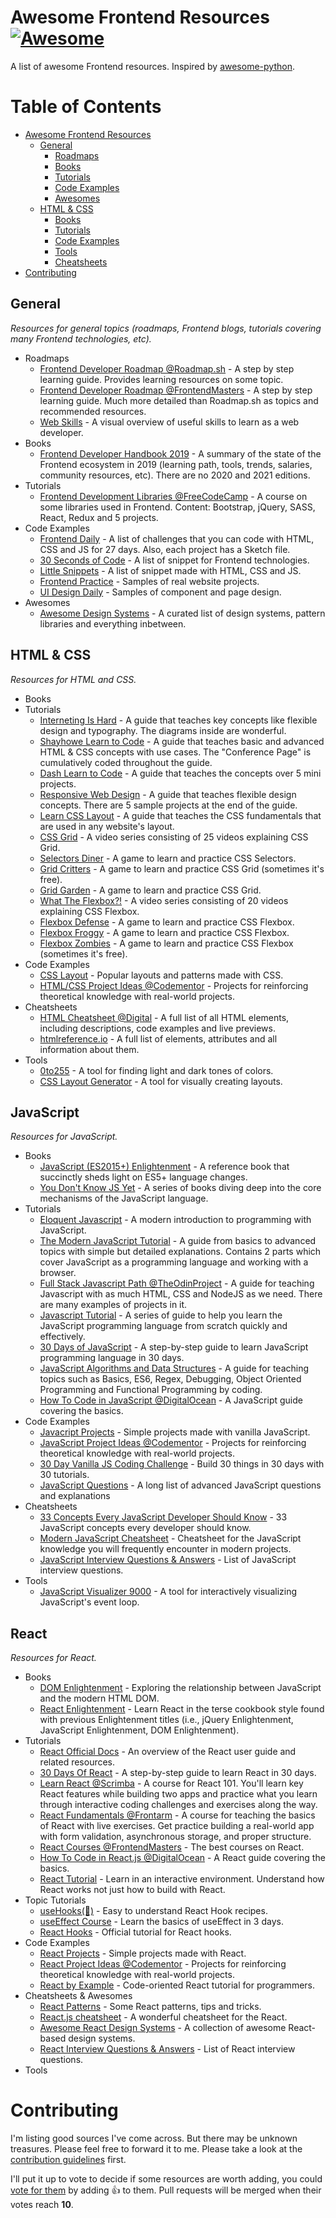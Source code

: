 # Awesome Frontend Resources [![Awesome](https://cdn.rawgit.com/sindresorhus/awesome/d7305f38d29fed78fa85652e3a63e154dd8e8829/media/badge.svg)](https://github.com/sindresorhus/awesome) <a name="awesome-frontend-resources"></a>

A list of awesome Frontend resources. Inspired by [awesome-python](https://github.com/vinta/awesome-python).

# Table of Contents

* [Awesome Frontend Resources](#awesome-frontend-resources)
  * [General](#general)
    * [Roadmaps](#general-roadmaps)
    * [Books](#general-books)
    * [Tutorials](#general-tutorials)
    * [Code Examples](#general-examples)
    * [Awesomes](#general-awesomes)
  * [HTML & CSS](#html-css)
    * [Books](#html-css-books)
    * [Tutorials](#html-css-tutorials)
    * [Code Examples](#html-css-examples)
    * [Tools](#html-css-tools)
    * [Cheatsheets](#html-css-cheatsheets)
* [Contributing](#contributing)

## General <a name="general"></a>

*Resources for general topics (roadmaps, Frontend blogs, tutorials covering many Frontend technologies, etc).*

* Roadmaps <a name="general-roadmaps"></a>
  * [Frontend Developer Roadmap @Roadmap.sh](https://roadmap.sh/frontend) - A step by step learning guide. Provides learning resources on some topic.
  * [Frontend Developer Roadmap @FrontendMasters](https://frontendmasters.com/guides/learning-roadmap/) - A step by step learning guide. Much more detailed than Roadmap.sh as topics and recommended resources.
  * [Web Skills](https://andreasbm.github.io/web-skills/?compact) - A visual overview of useful skills to learn as a web developer.
* Books <a name="general-books"></a>
  * [Frontend Developer Handbook 2019](https://frontendmasters.com/books/front-end-handbook/2019/) - A summary of the state of the Frontend ecosystem in 2019 (learning path, tools, trends, salaries, community resources, etc). There are no 2020 and 2021 editions.
* Tutorials <a name="general-tutorials"></a>
  * [Frontend Development Libraries @FreeCodeCamp](https://www.freecodecamp.org/learn/front-end-libraries/) - A course on some libraries used in Frontend. Content: Bootstrap, jQuery, SASS, React, Redux and 5 projects.
* Code Examples <a name="general-examples"></a>
  * [Frontend Daily](https://frontendaily.com/) - A list of challenges that you can code with HTML, CSS and JS for 27 days. Also, each project has a Sketch file.
  * [30 Seconds of Code](https://www.30secondsofcode.org/) - A list of snippet for Frontend technologies.
  * [Little Snippets](https://www.littlesnippets.net/) - A list of snippet made with HTML, CSS and JS.
  * [Frontend Practice](https://www.frontendpractice.com/) - Samples of real website projects.
  * [UI Design Daily](https://www.uidesigndaily.com/) - Samples of component and page design.
* Awesomes <a name="general-awesomes"></a>
  * [Awesome Design Systems](https://github.com/alexpate/awesome-design-systems) - A curated list of design systems, pattern libraries and everything inbetween.

## HTML & CSS <a name="html-css"></a>

*Resources for HTML and CSS.*

* Books <a name="html-css-books"></a>
* Tutorials <a name="html-css-tutorials"></a>
  * [Interneting Is Hard](https://www.internetingishard.com/html-and-css/) -  A guide that teaches key concepts like flexible design and typography. The diagrams inside are wonderful.
  * [Shayhowe Learn to Code](https://learn.shayhowe.com) -  A guide that teaches basic and advanced HTML & CSS concepts with use cases. The "Conference Page" is cumulatively coded throughout the guide.
  * [Dash Learn to Code](https://dash.generalassemb.ly/projects) -  A guide that teaches the concepts over 5 mini projects.
  * [Responsive Web Design](https://www.freecodecamp.org/learn/responsive-web-design/) -  A guide that teaches flexible design concepts. There are 5 sample projects at the end of the guide.
  * [Learn CSS Layout](https://learnlayout.com/) - A guide that teaches the CSS fundamentals that are used in any website's layout.
   * [CSS Grid](https://cssgrid.io/) - A video series consisting of 25 videos explaining CSS Grid.
  * [Selectors Diner](https://flukeout.github.io/) - A game to learn and practice CSS Selectors.
  * [Grid Critters](https://gridcritters.com/) - A game to learn and practice CSS Grid (sometimes it's free).
  * [Grid Garden](https://cssgridgarden.com/#en) - A game to learn and practice CSS Grid.
  * [What The Flexbox?!](https://flexbox.io/) - A video series consisting of 20 videos explaining CSS Flexbox.
  * [Flexbox Defense](http://www.flexboxdefense.com/) - A game to learn and practice CSS Flexbox.
  * [Flexbox Froggy](https://flexboxfroggy.com/#en) - A game to learn and practice CSS Flexbox.
  * [Flexbox Zombies](https://mastery.games/flexboxzombies/) - A game to learn and practice CSS Flexbox (sometimes it's free).
* Code Examples <a name="html-css-examples"></a>
  * [CSS Layout](https://csslayout.io/) - Popular layouts and patterns made with CSS.
  * [HTML/CSS Project Ideas @Codementor](https://www.codementor.io/projects/html_css) - Projects for reinforcing theoretical knowledge with real-world projects.
* Cheatsheets <a name="html-css-cheatsheets"></a>
  * [HTML Cheatsheet @Digital](https://digital.com/tools/html-cheatsheet/) - A full list of all HTML elements, including descriptions, code examples and live previews.
  * [htmlreference.io](https://htmlreference.io/) - A full list of elements, attributes and all information about them.
* Tools <a name="html-css-tools"></a>
  * [0to255](https://www.0to255.com/) - A tool for finding light and dark tones of colors.
  * [CSS Layout Generator](https://layout.bradwoods.io/) - A tool for visually creating layouts.

## JavaScript <a name="js"></a>

*Resources for JavaScript.*

* Books <a name="js-books"></a>
  * [JavaScript (ES2015+) Enlightenment](https://frontendmasters.com/books/javascript-enlightenment/) - A reference book that succinctly sheds light on ES5+ language changes.
  * [You Don't Know JS Yet](https://github.com/getify/You-Dont-Know-JS#readme) - A series of books diving deep into the core mechanisms of the JavaScript language.
* Tutorials <a name="js-tutorials"></a>
  * [Eloquent Javascript](https://eloquentjavascript.net/) -  A modern introduction to programming with JavaScript.
  * [The Modern JavaScript Tutorial](https://javascript.info/) - A guide from basics to advanced topics with simple but detailed explanations. Contains 2 parts which cover JavaScript as a programming language and working with a browser.
  * [Full Stack Javascript Path @TheOdinProject](https://www.theodinproject.com/paths/full-stack-javascript) - A guide for teaching Javascript with as much HTML, CSS and NodeJS as we need. There are many examples of projects in it.
  * [Javascript Tutorial](https://www.javascripttutorial.net/) - A series of guide to help you learn the JavaScript programming language from scratch quickly and effectively.
  * [30 Days of JavaScript](https://github.com/Asabeneh/30-Days-Of-JavaScript#readme) - A step-by-step guide to learn JavaScript programming language in 30 days.
  * [JavaScript Algorithms and Data Structures](https://www.freecodecamp.org/learn/javascript-algorithms-and-data-structures/) - A guide for teaching topics such as Basics, ES6, Regex, Debugging, Object Oriented Programming and Functional Programming by coding.
  * [How To Code in JavaScript @DigitalOcean](https://www.digitalocean.com/community/tutorial_series/how-to-code-in-javascript) - A JavaScript guide covering the basics.
* Code Examples <a name="js-examples"></a>
  * [Javacript Projects](https://www.vanillajavascriptprojects.com/) - Simple projects made with vanilla JavaScript.
  * [JavaScript Project Ideas @Codementor](https://www.codementor.io/projects/javascript) - Projects for reinforcing theoretical knowledge with real-world projects.
  * [30 Day Vanilla JS Coding Challenge](https://javascript30.com/) - Build 30 things in 30 days with 30 tutorials.
  * [JavaScript Questions](https://github.com/lydiahallie/javascript-questions#readme) - A long list of advanced JavaScript questions and explanations
* Cheatsheets <a name="js-cheatsheets"></a>
  * [33 Concepts Every JavaScript Developer Should Know](https://github.com/leonardomso/33-js-concepts) - 33 JavaScript concepts every developer should know.
  * [Modern JavaScript Cheatsheet](https://mbeaudru.github.io/modern-js-cheatsheet/) - Cheatsheet for the JavaScript knowledge you will frequently encounter in modern projects.
  * [JavaScript Interview Questions & Answers](https://github.com/sudheerj/javascript-interview-questions#readme) - List of JavaScript interview questions.
* Tools <a name="js-tools"></a>
  * [JavaScript Visualizer 9000](https://www.jsv9000.app/) - A tool for interactively visualizing JavaScript's event loop.

## React <a name="react"></a>

*Resources for React.*

* Books <a name="react-books"></a>
  * [DOM Enlightenment](http://domenlightenment.com/) - Exploring the relationship between JavaScript and the modern HTML DOM.
  * [React Enlightenment](https://www.reactenlightenment.com/) - Learn React in the terse cookbook style found with previous Enlightenment titles (i.e., jQuery Enlightenment, JavaScript Enlightenment, DOM Enlightenment).
* Tutorials <a name="react-tutorials"></a>
  * [React Official Docs](https://tr.reactjs.org/) - An overview of the React user guide and related resources.
  * [30 Days Of React](https://github.com/Asabeneh/30-Days-Of-React#readme) - A step-by-step guide to learn React in 30 days.
  * [Learn React @Scrimba](https://scrimba.com/learn/learnreact) - A course for React 101. You'll learn key React features while building two apps and practice what you learn through interactive coding challenges and exercises along the way.
  * [React Fundamentals @Frontarm](https://frontarm.com/courses/react-fundamentals/) - A course for teaching the basics of React with live exercises. Get practice building a real-world app with form validation, asynchronous storage, and proper structure.
  * [React Courses @FrontendMasters](https://frontendmasters.com/learn/react/) - The best courses on React.
  * [How To Code in React.js @DigitalOcean](https://www.digitalocean.com/community/tutorial_series/how-to-code-in-react-js) - A React guide covering the basics.
  * [React Tutorial](https://react-tutorial.app/) - Learn in an interactive environment. Understand how React works not just how to build with React.
* Topic Tutorials
  * [useHooks(🐠)](https://usehooks.com/) - Easy to understand React Hook recipes.
  * [useEffect Course](https://maxrozen.com/courses) - Learn the basics of useEffect in 3 days.
  * [React Hooks](https://reactjs.org/docs/hooks-intro.html) - Official tutorial for React hooks.
* Code Examples <a name="react-examples"></a>
  * [React Projects](https://react-projects.netlify.app/) - Simple projects made with React.
  * [React Project Ideas @Codementor](https://www.codementor.io/projects/reactjs) - Projects for reinforcing theoretical knowledge with real-world projects.
  * [React by Example](https://reactbyexample.github.io/) - Code-oriented React tutorial for programmers.
* Cheatsheets & Awesomes <a name="react-cheatsheets-awesomes"></a>
  * [React Patterns](https://reactpatterns.com/) - Some React patterns, tips and tricks.
  * [React.js cheatsheet](https://devhints.io/react) - A wonderful cheatsheet for the React.
  * [Awesome React Design Systems](https://github.com/jbranchaud/awesome-react-design-systems#readme) - A collection of awesome React-based design systems.
  * [React Interview Questions & Answers](https://github.com/sudheerj/reactjs-interview-questions#readme) - List of React interview questions.
* Tools <a name="react-tools"></a>

# Contributing

I'm listing good sources I've come across. But there may be unknown treasures. Please feel free to forward it to me. Please take a look at the [contribution guidelines](/CONTRIBUTING.md) first.

I'll put it up to vote to decide if some resources are worth adding, you could [vote for them](https://github.com/baspinarenes/awesome-frontend-resources//pulls) by adding :+1: to them. Pull requests will be merged when their votes reach **10**.
